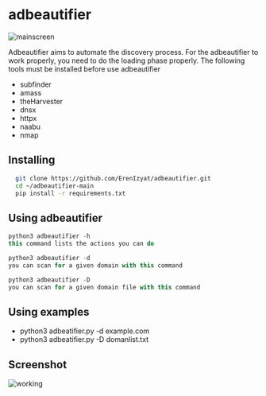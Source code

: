 
# adbeautifier
![mainscreen](![mainScreen](https://github.com/ErenIzyat/adbeautifier/assets/56388061/1c8ca455-921e-4e25-b360-cce90ce392b2)
)

Adbeautifier aims to automate the discovery process. For the adbeautifier to work properly, you need to do the loading phase properly.
The following tools must be installed before use adbeautifier
- subfinder
- amass
- theHarvester
- dnsx
- httpx
- naabu
- nmap


## Installing



```bash 
  git clone https://github.com/ErenIzyat/adbeautifier.git
  cd ~/adbeautifier-main
  pip install -r requirements.txt
```
    
## Using adbeautifier

```javascript
python3 adbeautifier -h  
this command lists the actions you can do

python3 adbeautifier -d 
you can scan for a given domain with this command

python3 adbeautifier -D
you can scan for a given domain file with this command

```

  
## Using examples
- python3 adbeatifier.py -d example.com
- python3 adbeatifier.py -D domanlist.txt







## Screenshot

![working](![example](https://github.com/ErenIzyat/adbeautifier/assets/56388061/4cd40e25-9f86-4e7c-bcee-7f23796f690b)
)

  
